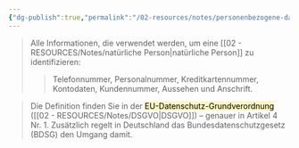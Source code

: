 ```yaml
---
{"dg-publish":true,"permalink":"/02-resources/notes/personenbezogene-daten/","tags":["GFN/prüfungsrelevant/AP1"]}
---
```


>Alle Informationen, die verwendet werden, um eine [[02 - RESOURCES/Notes/natürliche Person\|natürliche Person]] zu identifizieren:  
>>Telefonnummer, Personalnummer, Kreditkartennummer, Kontodaten, Kundennummer, Aussehen und Anschrift.

>Die Definition finden Sie in der <mark style="background: #FFF3A3A6;">EU-Datenschutz-Grundverordnung </mark>([[02 - RESOURCES/Notes/DSGVO\|DSGVO]]) – genauer in Artikel 4 Nr. 1. Zusätzlich regelt in Deutschland das Bundesdatenschutzgesetz (BDSG) den Umgang damit.